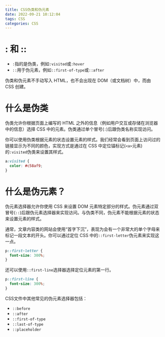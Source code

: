 ```yaml
---
title: CSS伪类和伪元素
date: 2022-09-21 10:12:04
tags: CSS
categories: CSS
---
```



# : 和 ::
* `:`指的是伪类，例如`:visited`或`:hover`
* `::`用于伪元素，例如`::first-of-type`或`::after`

伪类和伪元素不手动写入 HTML，也不会出现在 DOM（或文档树）中，而由 CSS 创建。

# 什么是伪类
伪类允许你根据页面上编写的 HTML 之外的信息（例如用户交互或存储在浏览器中的信息）选择 CSS 中的元素。伪类通过单个冒号(`:`)后跟伪类名称实现访问。

你可以使用伪类根据元素的状态设置元素的样式。我们经常会看到页面上访问过的链接显示为不同的颜色，实现方式是通过在 CSS 中定位锚标记(`<a>`元素)的`:visited`伪类来设置其样式。
```css
a:visited {
  color: #c58af9;
}
```
# 什么是伪元素？
伪元素选择器允许你使用 CSS 来设置 DOM 元素特定部分的样式。伪元素通过双冒号(`::`)后跟伪元素选择器来实现访问。与伪类不同，伪元素不能根据元素的状态来设置元素的样式。

通常，文章内容类的网站会使用“首字下沉”，表现为会有一个非常大的单个字母来标记一段文本的开头。你可以通过定位 CSS 中的`::first-letter`伪元素来实现这一点。
```css
p::first-letter {
  font-size: 300%;
}
```
还可以使用`::first-line`选择器选择定位元素的第一行。
```css
p::first-line {
  font-size: 300%;
}
```
CSS文件中其他常见的伪元素选择器包括：
* `::before`
* `::after`
* `::first-of-type`
* `::last-of-type`
* `::placeholder`

